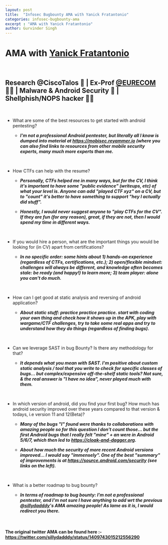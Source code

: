 ```yaml
---
layout: post
title:  "Infosec Bugbounty AMA with Yanick Fratantonio"
categories: infosec-bugbounty-ama
excerpt : "AMA with Yanick Fratantonio"
author: Gurvinder Singh
---
```


# AMA with [Yanick Fratantonio](https://twitter.com/reyammer)

<br>

## Research @CiscoTalos 🔬 | Ex-Prof [@EURECOM](https://twitter.com/EURECOM) 👨‍🏫 | Malware & Android Security 🦔 | Shellphish/NOPS hacker 🐱‍💻

<br>

 - What are some of the best resources to get started with android pentesting?

   - ***I'm not a professional Android pentester, but literally all I know is dumped into material at <https://mobisec.reyammer.io> (where you can also find links to resources from other mobile security experts, many much more experts than me.***

<br>

 - How CTFs can help with the resume?

   - ***Personally, CTFs helped me in many ways, but for the CV, I think it's important to have some "public evidence" (writeups, etc) of what your level is. Anyone can add "played CTF xyz" on a CV, but to "count" it's better to have something to support "hey I actually did stuff".***

	- ***Honestly, I would never suggest anyone to "play CTFs for the CV". If they are fun (for any reason), great, if they are not, then I would spend my time in different ways.***

<br>

 - If you would hire a person, what are the important things you would be looking for (in CV) apart from certifications?

   - ***In no specific order: some hints about 1) hands-on experience (regardless of CTFs, certifications, etc.); 2) open/flexible mindset: challenges will always be different, and knowledge often becomes stale: be ready (and happy!) to learn more; 3) team player: alone you can't do much.***

<br>

 - How can I get good at static analysis and reversing of android application?

   - ***About static stuff: practice practice practice. start with coding your own thing and check how it shows up in the APK, play with wargame/CTF challenges, try to take some real apps and try to understand how they do things (regardless of finding bugs).***

<br>

 - Can we leverage SAST in bug Bounty? Is there any methodology for that?

   - ***It depends what you mean with SAST. I'm positive about custom static analysis / tool that you write to check for specific classes of bugs... but complex/expensive off-the-shelf static tools? Not sure, & the real answer is "I have no idea", never played much with them.***

<br>

 - In which version of android, did you find your first bug? How much has android security improved over these years compared to that version & todays, i.e version 11 and 12(Beta)?

   - ***Many of the bugs "I" found were thanks to collaborations with amazing people so for this question I don't count those... but the first Android bugs that I really felt "mine" + an were in Android 5/6/7, which then led to <https://cloak-and-dagger.org>.***

	- ***About how much the security of more recent Android versions improved... I would say "immensely". One of the best "summary" of improvements is at https://source.android.com/security (see links on the left).***

<br>

 - What is a better roadmap to bug bounty?

   - ***In terms of roadmap to bug bounty: I'm not a professional pentester, and I'm not sure I have anything to add wrt the previous [@sillydadddy](https://twitter.com/sillydadddy)'s AMA amazing people! As lame as it is, I would redirect you there.***

<br>

#### The original twitter AMA can be found here :- <https://twitter.com/sillydadddy/status/1409743015212556290>
